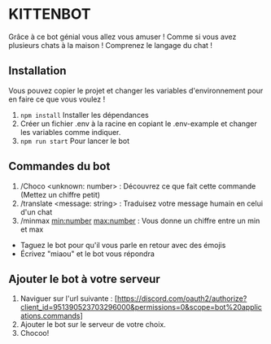 # KITTENBOT

Grâce à ce bot génial vous allez vous amuser ! Comme si vous avez plusieurs chats à la maison !
Comprenez le langage du chat !

## Installation

Vous pouvez copier le projet et changer les variables d'environnement pour en faire ce que vous voulez !

1. `npm install` Installer les dépendances
2. Créer un fichier .env à la racine en copiant le .env-example et changer les variables comme indiquer.
3. `npm run start` Pour lancer le bot

## Commandes du bot

1. /Choco <unknown: number> : Découvrez ce que fait cette commande (Mettez un chiffre petit)
2. /translate <message: string> : Traduisez votre message humain en celui d'un chat
3. /minmax <min:number> <max:number> : Vous donne un chiffre entre un min et max

- Taguez le bot pour qu'il vous parle en retour avec des émojis
- Écrivez "miaou" et le bot vous répondra

## Ajouter le bot à votre serveur

1. Naviguer sur l'url suivante : [https://discord.com/oauth2/authorize?client_id=951390523703296000&permissions=0&scope=bot%20applications.commands]
2. Ajouter le bot sur le serveur de votre choix.
3. Chocoo!
